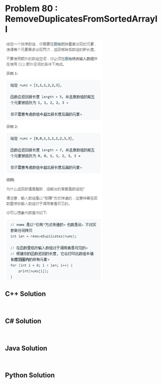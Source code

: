 
# Problem 80 : RemoveDuplicatesFromSortedArrayII

<img src="https://github.com/Peefy/PeefyLeetCode/blob/master/doc/1-100/80.RemoveDuplicatesFromSortedArrayII/problem.png"/>

## C++ Solution

```c++



```

## C# Solution

```csharp



```

## Java Solution

```java



```

## Python Solution

```python



```


